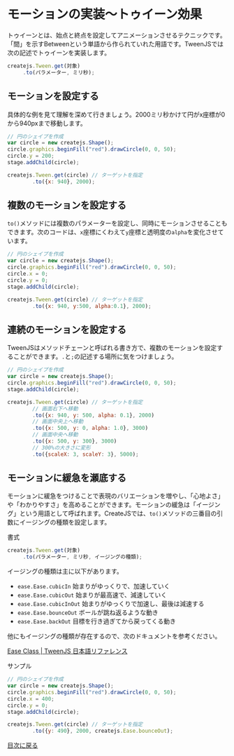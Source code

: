 # モーションの実装〜トゥイーン効果



トゥイーンとは、始点と終点を設定してアニメーションさせるテクニックです。「間」を示すBetweenという単語から作られていれた用語です。TweenJSでは次の記述でトゥイーンを実装します。

```js
createjs.Tween.get(対象)
     .to(パラメーター, ミリ秒);
```

## モーションを設定する

具体的な例を見て理解を深めて行きましょう。2000ミリ秒かけて円がx座標が0から940pxまで移動します。

```js
// 円のシェイプを作成
var circle = new createjs.Shape();
circle.graphics.beginFill("red").drawCircle(0, 0, 50);
circle.y = 200;
stage.addChild(circle);

createjs.Tween.get(circle) // ターゲットを指定
		.to({x: 940}, 2000);
```

## 複数のモーションを設定する

`to()`メソッドには複数のパラメーターを設定し、同時にモーションさせることもできます。次のコードは、`x`座標にくわえて`y`座標と透明度の`alpha`を変化させています。

```js
// 円のシェイプを作成
var circle = new createjs.Shape();
circle.graphics.beginFill("red").drawCircle(0, 0, 50);
circle.x = 0;
circle.y = 0;
stage.addChild(circle);

createjs.Tween.get(circle) // ターゲットを指定
		.to({x: 940, y:500, alpha:0.1}, 2000);
```

## 連続のモーションを設定する

TweenJSはメソッドチェーンと呼ばれる書き方で、複数のモーションを設定することができます。`.`と`;`の記述する場所に気をつけましょう。

```js
// 円のシェイプを作成
var circle = new createjs.Shape();
circle.graphics.beginFill("red").drawCircle(0, 0, 50);
stage.addChild(circle);

createjs.Tween.get(circle) // ターゲットを指定
		// 画面右下へ移動
		.to({x: 940, y: 500, alpha: 0.1}, 2000)
		// 画面中央上へ移動
		.to({x: 500, y: 0, alpha: 1.0}, 3000)
		// 画面中央へ移動
		.to({x: 500, y: 300}, 3000)
		// 300%の大きさに変形
		.to({scaleX: 3, scaleY: 3}, 5000);
```

## モーションに緩急を瀬底する

モーションに緩急をつけることで表現のバリエーションを増やし、「心地よさ」や「わかりやすさ」を高めることができます。モーションの緩急は「イージング」という用語として呼ばれます。CreateJSでは、`to()`メソッドの三番目の引数にイージングの種類を設定します。

書式

```js
createjs.Tween.get(対象)
     .to(パラメーター, ミリ秒, イージングの種類);
```

イージングの種類は主に以下があります。

- `ease.Ease.cubicIn` 始まりがゆっくりで、加速していく
- `ease.Ease.cubicOut` 始まりが最高速で、減速していく
- `ease.Ease.cubicInOut` 始まりがゆっくりで加速し、最後は減速する
- `ease.Ease.bounceOut` ボールが跳ね返るような動き
- `ease.Ease.backOut` 目標を行き過ぎてから戻ってくる動き

他にもイージングの種類が存在するので、次のドキュメントを参考ください。

[Ease Class | TweenJS 日本語リファレンス](http://createjs.sub.jp/ja/TweenJS/reference/classes/Ease.html#methods)

サンプル

```js
// 円のシェイプを作成
var circle = new createjs.Shape();
circle.graphics.beginFill("red").drawCircle(0, 0, 50);
circle.x = 400;
circle.y = 0;
stage.addChild(circle);

createjs.Tween.get(circle) // ターゲットを指定
		.to({y: 490}, 2000, createjs.Ease.bounceOut);
```


[目次に戻る](../ReadMe.md)